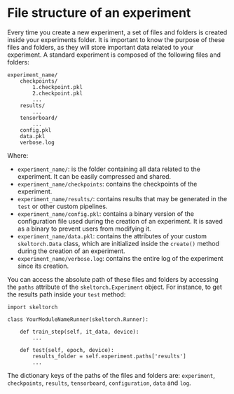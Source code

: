 # File structure of an experiment
Every time you create a new experiment, a set of files and folders is created
inside your experiments folder. It is important to know the purpose of these
files and folders, as they will store important data related to your
experiment. A standard experiment is composed of the following files and
folders:

```
experiment_name/
    checkpoints/
        1.checkpoint.pkl
        2.checkpoint.pkl
        ...
    results/
        ...
    tensorboard/
        ...
    config.pkl
    data.pkl
    verbose.log
```

Where:

- ``experiment_name/``: is the folder containing all data related to the
  experiment. It can be easily compressed and shared.
- ``experiment_name/checkpoints``: contains the checkpoints of the experiment.
- ``experiment_name/results/``: contains results that may be generated in the
  ``test`` or other custom pipelines.
- ``experiment_name/config.pkl``: contains a binary version of the
  configuration file used during the creation of an experiment. It is saved as
  a binary to prevent users from modifying it.
- ``experiment_name/data.pkl``: contains the attributes of your custom
  ``skeltorch.Data`` class, which are initialized inside the ``create()``
  method during the creation of an experiment.
- ``experiment_name/verbose.log``: contains the entire log of the experiment
  since its creation.

You can access the absolute path of these files and folders by accessing the
``paths`` attribute of the ``skeltorch.Experiment`` object. For instance, to
get the results path inside your ``test`` method:

```
import skeltorch

class YourModuleNameRunner(skeltorch.Runner):

    def train_step(self, it_data, device):
        ...

    def test(self, epoch, device):
        results_folder = self.experiment.paths['results']
        ...
```

The dictionary keys of the paths of the files and folders are:  ``experiment``,
``checkpoints``, ``results``, ``tensorboard``, ``configuration``, ``data``
and ``log``.